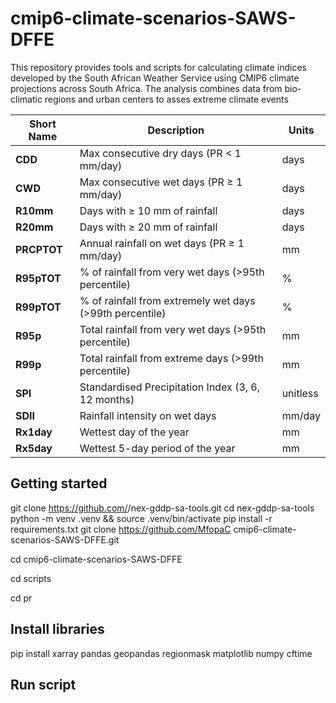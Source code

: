 # cmip6-climate-scenarios-SAWS-DFFE
This repository provides tools and scripts for calculating climate indices developed by the South African Weather Service using CMIP6 climate projections across South Africa. The analysis combines data from bio-climatic regions and urban centers to asses extreme climate events

| Short Name  | Description                                              | Units    |
| ----------- | -------------------------------------------------------- | -------- |
| **CDD**     | Max consecutive dry days (PR < 1 mm/day)                 | days     |
| **CWD**     | Max consecutive wet days (PR ≥ 1 mm/day)                 | days     |
| **R10mm**   | Days with ≥ 10 mm of rainfall                            | days     |
| **R20mm**   | Days with ≥ 20 mm of rainfall                            | days     |
| **PRCPTOT** | Annual rainfall on wet days (PR ≥ 1 mm/day)              | mm       |
| **R95pTOT** | % of rainfall from very wet days (>95th percentile)      | %        |
| **R99pTOT** | % of rainfall from extremely wet days (>99th percentile) | %        |
| **R95p**    | Total rainfall from very wet days (>95th percentile)     | mm       |
| **R99p**    | Total rainfall from extreme days (>99th percentile)      | mm       |
| **SPI**     | Standardised Precipitation Index (3, 6, 12 months)       | unitless |
| **SDII**    | Rainfall intensity on wet days                           | mm/day   |
| **Rx1day**  | Wettest day of the year                                  | mm       |
| **Rx5day**  | Wettest 5-day period of the year                         | mm       |

## Getting started
git clone https://github.com/<org>/nex-gddp-sa-tools.git
cd nex-gddp-sa-tools
python -m venv .venv && source .venv/bin/activate
pip install -r requirements.txt
git clone https://github.com/MfopaC cmip6-climate-scenarios-SAWS-DFFE.git

cd cmip6-climate-scenarios-SAWS-DFFE

cd scripts

cd pr

## Install libraries
pip install xarray pandas geopandas regionmask matplotlib numpy cftime 

## Run script

